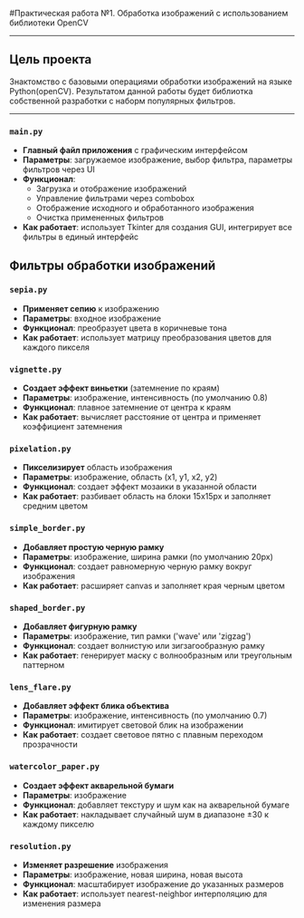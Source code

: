 #Практическая работа №1. Обработка изображений с использованием библиотеки OpenCV

---

## Цель проекта

Знактомство с базовыми операциями обработки изображений на языке Python(openCV). Результатом данной работы будет библиотка собственной разработки с наборм популярных фильтров.

---

### `main.py`
- **Главный файл приложения** с графическим интерфейсом
- **Параметры**: загружаемое изображение, выбор фильтра, параметры фильтров через UI
- **Функционал**: 
  - Загрузка и отображение изображений
  - Управление фильтрами через combobox
  - Отображение исходного и обработанного изображения
  - Очистка примененных фильтров
- **Как работает**: использует Tkinter для создания GUI, интегрирует все фильтры в единый интерфейс

##  Фильтры обработки изображений

### `sepia.py`
- **Применяет сепию** к изображению
- **Параметры**: входное изображение
- **Функционал**: преобразует цвета в коричневые тона
- **Как работает**: использует матрицу преобразования цветов для каждого пикселя

### `vignette.py`
- **Создает эффект виньетки** (затемнение по краям)
- **Параметры**: изображение, интенсивность (по умолчанию 0.8)
- **Функционал**: плавное затемнение от центра к краям
- **Как работает**: вычисляет расстояние от центра и применяет коэффициент затемнения

### `pixelation.py`
- **Пикселизирует** область изображения
- **Параметры**: изображение, область (x1, y1, x2, y2)
- **Функционал**: создает эффект мозаики в указанной области
- **Как работает**: разбивает область на блоки 15x15px и заполняет средним цветом

### `simple_border.py`
- **Добавляет простую черную рамку**
- **Параметры**: изображение, ширина рамки (по умолчанию 20px)
- **Функционал**: создает равномерную черную рамку вокруг изображения
- **Как работает**: расширяет canvas и заполняет края черным цветом

### `shaped_border.py`
- **Добавляет фигурную рамку**
- **Параметры**: изображение, тип рамки ('wave' или 'zigzag')
- **Функционал**: создает волнистую или зигзагообразную рамку
- **Как работает**: генерирует маску с волнообразным или треугольным паттерном

### `lens_flare.py`
- **Добавляет эффект блика объектива**
- **Параметры**: изображение, интенсивность (по умолчанию 0.7)
- **Функционал**: имитирует световой блик на изображении
- **Как работает**: создает световое пятно с плавным переходом прозрачности

### `watercolor_paper.py`
- **Создает эффект акварельной бумаги**
- **Параметры**: изображение
- **Функционал**: добавляет текстуру и шум как на акварельной бумаге
- **Как работает**: накладывает случайный шум в диапазоне ±30 к каждому пикселю

### `resolution.py`
- **Изменяет разрешение** изображения
- **Параметры**: изображение, новая ширина, новая высота
- **Функционал**: масштабирует изображение до указанных размеров
- **Как работает**: использует nearest-neighbor интерполяцию для изменения размера


